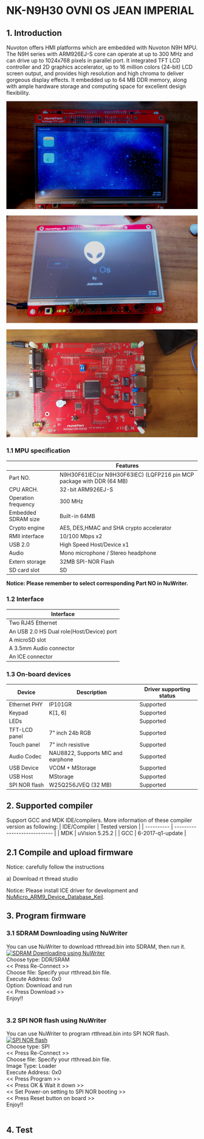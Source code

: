 # NK-N9H30 OVNI OS JEAN IMPERIAL

## 1. Introduction
Nuvoton offers HMI platforms which are embedded with Nuvoton N9H MPU.  The N9H series with ARM926EJ-S core can operate at up to 300 MHz and can drive up to 1024x768 pixels in parallel port. It integrated TFT LCD controller and 2D graphics accelerator, up to 16 million colors (24-bit) LCD screen output, and provides high resolution and high chroma to deliver gorgeous display effects. It embedded up to 64 MB DDR memory, along with ample hardware storage and computing space for excellent design flexibility.

![NK-N9H30](https://github.com/jeancode/Ovni_NuvotonN9h30/blob/main/nuvotonImage3.jpg "NK-N9H30")

![NK-N9H30](https://github.com/jeancode/Ovni_NuvotonN9h30/blob/main/nuvotonImage4.jpg "NK-N9H30")

![NK-N9H30](https://github.com/jeancode/Ovni_NuvotonN9h30/blob/main/nuvotonImage2.jpg "NK-N9H30")



### 1.1 MPU specification
|  | Features |
| -- | -- |
| Part NO. | N9H30F61IEC(or N9H30F63IEC) (LQFP216 pin MCP package with DDR (64 MB) |
| CPU ARCH. | 32-bit ARM926EJ-S |
| Operation frequency | 300 MHz |
| Embedded SDRAM size | Built-in 64MB |
| Crypto engine |  AES, DES,HMAC and SHA crypto accelerator |
| RMII interface |  10/100 Mbps x2 |
| USB 2.0 |  High Speed Host/Device x1 |
| Audio |  Mono microphone / Stereo headphone |
| Extern storage |  32MB SPI-NOR Flash |
| SD card slot |  SD |

**Notice: Please remember to select corresponding Part NO in NuWriter.**

### 1.2 Interface
| Interface |
| -- |
| Two RJ45 Ethernet |
| An USB 2.0 HS Dual role(Host/Device) port |
| A microSD slot |
| A 3.5mm Audio connector |
| An ICE connector |

### 1.3 On-board devices
| Device | Description | Driver supporting status |
| -- | -- | -- |
|Ethernet PHY | IP101GR | Supported |
|Keypad | K[1, 6] | Supported |
|LEDs |  | Supported |
|TFT-LCD panel | 7" inch 24b RGB  | Supported |
|Touch panel | 7" inch resistive | Supported |
|Audio Codec | NAU8822, Supports MIC and earphone | Supported |
|USB Device | VCOM + MStorage | Supported |
|USB Host | MStorage | Supported |
|SPI NOR flash | W25Q256JVEQ (32 MB) | Supported |

## 2. Supported compiler
Support GCC and MDK IDE/compilers. More information of these compiler version as following:
| IDE/Compiler  | Tested version            |
| ---------- | ---------------------------- |
| MDK        | uVision 5.25.2               |
| GCC        | 6-2017-q1-update             |

## 2.1 Compile and upload firmware

Notice: carefully follow the instructions

a) Download rt thread studio



Notice: Please install ICE driver for development and [NuMicro_ARM9_Device_Database_Keil](https://www.nuvoton.com/resource-download.jsp?tp_GUID=SW1820201207155701).

## 3. Program firmware
### 3.1 SDRAM Downloading using NuWriter
You can use NuWriter to download rtthread.bin into SDRAM, then run it.
[![SDRAM Downloading using NuWriter](https://i.imgur.com/UqFvQOb.gif "SDRAM Downloading using NuWriter")](https://i.imgur.com/UqFvQOb.gif "SDRAM Downloading using NuWriter")
<br>
Choose type: DDR/SRAM<br>
<< Press Re-Connect >><br>
Choose file: Specify your rtthread.bin file.<br>
Execute Address: 0x0<br>
Option: Download and run<br>
<< Press Download >><br>
Enjoy!! <br>
<br>

### 3.2 SPI NOR flash using NuWriter
You can use NuWriter to program rtthread.bin into SPI NOR flash.
[![SPI NOR flash](https://i.imgur.com/6Fw3tc7.gif "SPI NOR flash")](https://i.imgur.com/6Fw3tc7.gif "SPI NOR flash using NuWriter")
<br>
Choose type: SPI<br>
<< Press Re-Connect >><br>
Choose file: Specify your rtthread.bin file.<br>
Image Type: Loader<br>
Execute Address: 0x0<br>
<< Press Program >><br>
<< Press OK & Wait it down >><br>
<< Set Power-on setting to SPI NOR booting >><br>
<< Press Reset button on board >><br>
Enjoy!! <br>
<br>

## 4. Test


